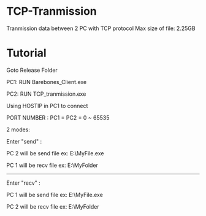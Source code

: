 # TCP-Tranmission
Tranmission data between 2 PC with TCP protocol
Max size of file: 2.25GB


# Tutorial
Goto Release Folder

PC1: RUN Barebones_Client.exe

PC2: RUN TCP_tranmission.exe

Using HOSTIP in PC1 to connect


PORT NUMBER : PC1 = PC2 = 0 ~ 65535

2 modes: 

Enter "send" : 

PC 2 will be send file  ex: E:\MyFile.exe
               
PC 1 will be recv file  ex: E:\MyFolder

------------------

Enter "recv" : 

PC 1 will be send file  ex: E:\MyFile.exe


PC 2 will be recv file  ex: E:\MyFolder




